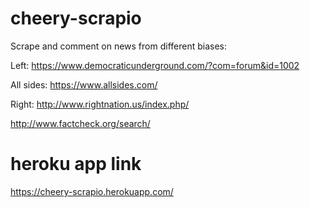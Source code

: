 # cheery-scrapio

Scrape and comment on news from different biases:

Left: https://www.democraticunderground.com/?com=forum&id=1002

All sides: https://www.allsides.com/

Right: http://www.rightnation.us/index.php/

http://www.factcheck.org/search/


# heroku app link

https://cheery-scrapio.herokuapp.com/

